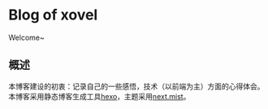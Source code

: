 # Blog of xovel

Welcome~

## 概述

本博客建设的初衷：记录自己的一些感悟，技术（以前端为主）方面的心得体会。本博客采用静态博客生成工具[hexo](http://hexo.io/)，主题采用[next.mist](https://github.com/iissnan/hexo-theme-next)。




